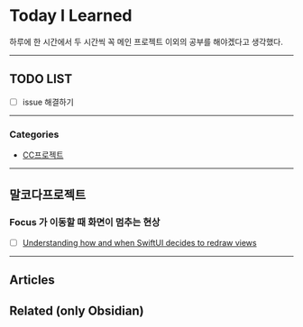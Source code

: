 
# Today I Learned
하루에 한 시간에서 두 시간씩 꼭 메인 프로젝트 이외의 공부를 해야겠다고 생각했다.

---

## TODO LIST
- [ ] issue 해결하기

---

### Categories
- [CC프로젝트](#말코다프로젝트)

---

## 말코다프로젝트
### Focus 가 이동할 때 화면이 멈추는 현상
- [ ] [Understanding how and when SwiftUI decides to redraw views](https://www.donnywals.com/understanding-how-and-when-swiftui-decides-to-redraw-views/) 


---

## Articles

## Related (only Obsidian)